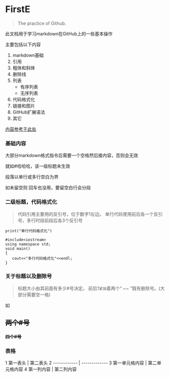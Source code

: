 # FirstE

> The practice of Github.

此文档用于学习markdown在GitHub上的一些基本操作

主要包括以下内容
1. markdown基础
2. 引用
3. 粗体和斜体
4. 删除线
5. 列表
    * 有序列表
    * 无序列表
6. 代码格式化
7. 链接和图片
8. GitHub扩展语法
9. 其它

[内容参考于此处](https://www.yaosansi.com/post/markdown-on-github/ "双引号添加链接说明,需要与链接在同一括号内")

### 基础内容

大部分markdown格式指令后需要一个空格然后接内容，否则会无效

就如#哈哈哈，该一级标题未生效

段落以单行或多行空白为界

如未留空则
回车也没用，要留空白行会分段


### 二级标题，代码格式化
> 代码引用主要用的反引号，位于数字1左边。
> 单行代码使用前后各一个反引号，多行时段前段后各3个反引号

` print("单行代码格式化") `

```
#include<iostream>
using namespace std;
void main()
{
   cout<<"多行代码格式化"<<endl;
}
```



### 关于标题以及删除号
> 标题大小由其前面有多少#号决定。
> 前后1`紧挨`着两个“ ~~ ”既有删除号。(大部分需要空一格)

如

## ~~两个#号~~
#### ~~四个#号~~

### 表格


1 第一表头 | 第二表头
2 ------------ | -------------
3 第一单元格内容 | 第二单元格内容
4 第一列内容 | 第二列内容

